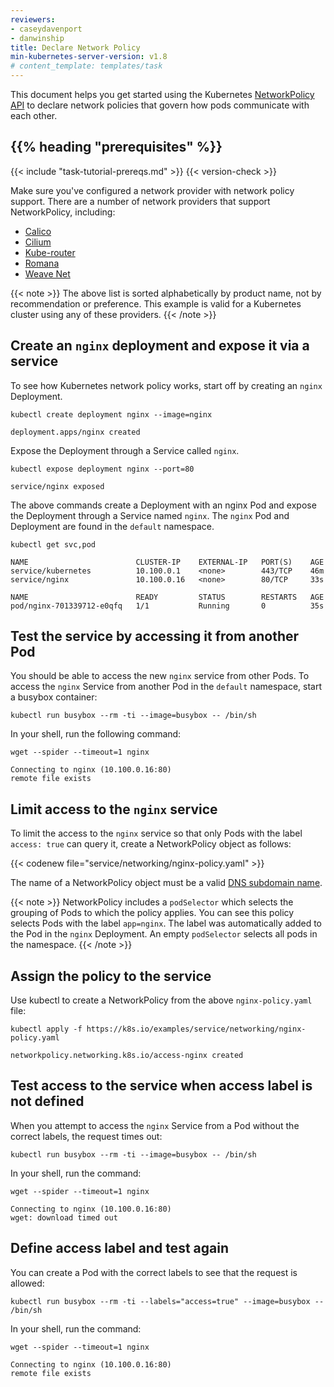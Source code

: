 ```yaml
---
reviewers:
- caseydavenport
- danwinship
title: Declare Network Policy
min-kubernetes-server-version: v1.8
# content_template: templates/task
---
```

<!-- overview -->
This document helps you get started using the Kubernetes [NetworkPolicy API](/docs/concepts/services-networking/network-policies/) to declare network policies that govern how pods communicate with each other.


## {{% heading "prerequisites" %}}


{{< include "task-tutorial-prereqs.md" >}} {{< version-check >}}

Make sure you've configured a network provider with network policy support. There are a number of network providers that support NetworkPolicy, including:

* [Calico](/docs/tasks/administer-cluster/network-policy-provider/calico-network-policy/)
* [Cilium](/docs/tasks/administer-cluster/network-policy-provider/cilium-network-policy/)
* [Kube-router](/docs/tasks/administer-cluster/network-policy-provider/kube-router-network-policy/)
* [Romana](/docs/tasks/administer-cluster/network-policy-provider/romana-network-policy/)
* [Weave Net](/docs/tasks/administer-cluster/network-policy-provider/weave-network-policy/)

{{< note >}}
The above list is sorted alphabetically by product name, not by recommendation or preference. This example is valid for a Kubernetes cluster using any of these providers.
{{< /note >}}


<!-- steps -->

## Create an `nginx` deployment and expose it via a service

To see how Kubernetes network policy works, start off by creating an `nginx` Deployment.

```console
kubectl create deployment nginx --image=nginx
```
```none
deployment.apps/nginx created
```

Expose the Deployment through a Service called `nginx`.

```console
kubectl expose deployment nginx --port=80
```

```none
service/nginx exposed
```

The above commands create a Deployment with an nginx Pod and expose the Deployment through a Service named `nginx`. The `nginx` Pod and Deployment are found in the `default` namespace.

```console
kubectl get svc,pod
```

```none
NAME                        CLUSTER-IP    EXTERNAL-IP   PORT(S)    AGE
service/kubernetes          10.100.0.1    <none>        443/TCP    46m
service/nginx               10.100.0.16   <none>        80/TCP     33s

NAME                        READY         STATUS        RESTARTS   AGE
pod/nginx-701339712-e0qfq   1/1           Running       0          35s
```

## Test the service by accessing it from another Pod

You should be able to access the new `nginx` service from other Pods. To access the `nginx` Service from another Pod in the `default` namespace, start a busybox container:

```console
kubectl run busybox --rm -ti --image=busybox -- /bin/sh
```

In your shell, run the following command:

```shell
wget --spider --timeout=1 nginx
```

```none
Connecting to nginx (10.100.0.16:80)
remote file exists
```

## Limit access to the `nginx` service

To limit the access to the `nginx` service so that only Pods with the label `access: true` can query it, create a NetworkPolicy object as follows:

{{< codenew file="service/networking/nginx-policy.yaml" >}}

The name of a NetworkPolicy object must be a valid
[DNS subdomain name](/docs/concepts/overview/working-with-objects/names#dns-subdomain-names).

{{< note >}}
NetworkPolicy includes a `podSelector` which selects the grouping of Pods to which the policy applies. You can see this policy selects Pods with the label `app=nginx`. The label was automatically added to the Pod in the `nginx` Deployment. An empty `podSelector` selects all pods in the namespace.
{{< /note >}}

## Assign the policy to the service

Use kubectl to create a NetworkPolicy from the above `nginx-policy.yaml` file:

```console
kubectl apply -f https://k8s.io/examples/service/networking/nginx-policy.yaml
```

```none
networkpolicy.networking.k8s.io/access-nginx created
```

## Test access to the service when access label is not defined
When you attempt to access the `nginx` Service from a Pod without the correct labels, the request times out:

```console
kubectl run busybox --rm -ti --image=busybox -- /bin/sh
```

In your shell, run the command:

```shell
wget --spider --timeout=1 nginx
```

```none
Connecting to nginx (10.100.0.16:80)
wget: download timed out
```

## Define access label and test again

You can create a Pod with the correct labels to see that the request is allowed:

```console
kubectl run busybox --rm -ti --labels="access=true" --image=busybox -- /bin/sh
```

In your shell, run the command:

```shell
wget --spider --timeout=1 nginx
```

```none
Connecting to nginx (10.100.0.16:80)
remote file exists
```


